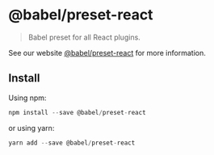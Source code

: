 # @babel/preset-react

> Babel preset for all React plugins.

See our website [@babel/preset-react](https://new.babeljs.io/docs/en/next/babel-preset-react.html) for more information.

## Install

Using npm:

```js
npm install --save @babel/preset-react
```

or using yarn:

```js
yarn add --save @babel/preset-react
```
